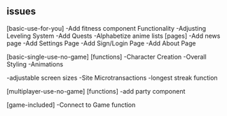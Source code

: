 ## issues

[basic-use-for-you]
-Add fitness component Functionality
-Adjusting Leveling System
-Add Quests
-Alphabetize anime lists
[pages]
-Add news page
-Add Settings Page
-Add Sign/Login Page
-Add About Page


[basic-single-use-no-game]
[functions]
-Character Creation
-Overall Styling
-Animations

-adjustable screen sizes
-Site Microtransactions
-longest streak function




[multiplayer-use-no-game]
[functions]
-add party component

[game-included]
-Connect to Game function
